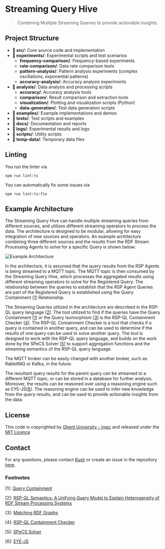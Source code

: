 # Streaming Query Hive

> Combining Multiple Streaming Queries to provide actionable insights. 

## Project Structure

- **📁 src/**: Core source code and implementation
- **📁 experiments/**: Experimental scripts and test scenarios
  - **frequency-comparison/**: Frequency-based experiments
  - **rate-comparison/**: Data rate comparison tests
  - **pattern-analysis/**: Pattern analysis experiments (complex oscillations, exponential patterns)
  - **accuracy-analysis/**: Accuracy analysis experiments
- **📁 analysis/**: Data analysis and processing scripts
  - **accuracy/**: Accuracy analysis tools
  - **comparison/**: Result comparison and extraction tools
  - **visualization/**: Plotting and visualization scripts (Python)
  - **data-generation/**: Test data generation scripts
- **📁 examples/**: Example implementations and demos
- **📁 tests/**: Test scripts and examples
- **📁 docs/**: Documentation and reports
- **📁 logs/**: Experimental results and logs
- **📁 scripts/**: Utility scripts
- **📁 temp-data/**: Temporary data files

## Linting

You run the linter via 
```shell
npm run lint:ts
```

You can automatically fix some issues via
```shell
npm run lint:ts:fix
```

## Example Architecture

The Streaming Query Hive can handle multiple streaming queries from different sources, and utilizes different streaming operators to process the data. The architecture is designed to be modular, allowing for easy integration of new sources and operators. An example architecture combining three different sources and the results from the RDF Stream Processing Agents to solve for a specific Query is shown below:

![Example Architecture](./images/Updated%20Architecture%20-Streaming%20Query%20Hive.png)


In the architecture, it is assumed that the query results from the RSP Agents is being streamed to a MQTT topic. The MQTT topic is then consumed by the Streaming Query Hive, which processes the aggregated results using different streaming operators to solve for the Registered Query. The relationship between the queries to establish that the RSP Agent Queries are part of the Registered Query is established using the Query Containment [[1](#footnote-1)] Relationship.

The Streaming Queries utilized in the architecture are described in the RSP-QL query language [[2](#footnote-2)]. The tool utilized to find if the queries have the Query Containment [[1](#footnote-1)] or the Query Isomorphism [[3](#footnote-3)] is the RSP-QL Containment Checker [[4](#footnote-4)]. The RSP-QL Containment Checker is a tool that checks if a query is contained in another query, and can be used to determine if the results of one query can be used to solve another query. The tool is designed to work with the RSP-QL query language, and builds on the work done by the SPeCS Solver [[5](#footnote-5)] to support aggregation functions and the streaming semantics of the RSP-QL query language.

The MQTT broker can be easily changed with another broker, such as RabbitMQ or Kafka, in the future. 

The resultant query results for the parent query can be streamed to a different MQTT topic, or can be stored in a database for further analysis. Moreover, the results can be reasoned over using a reasoning engine such as EYE-JS[[6](#footnote-6)]. The reasoning engine can be used to infer new knowledge from the query results, and can be used to provide actionable insights from the data.

## License

This code is copyrighted by [Ghent University - imec](https://www.ugent.be/ea/idlab/en) and released under the [MIT Licence](./LICENCE) 

## Contact

For any questions, please contact [Kush](mailto:kushbisen@proton.me) or create an issue in the repository [here](https://github.com/SolidLabResearch/streaming-query-hive/issues). 

### Footnotes

[1]: <a href="https://link.springer.com/referenceworkentry/10.1007/978-0-387-39940-9_1269"> Query Containment </a>

[2]: <a href="https://www.igi-global.com/article/rsp-ql-semantics/129761">RSP-QL Semantics: A Unifying Query Model to Explain Heterogeneity of RDF Stream Processing Systems </a>

[3]: <a href="https://link.springer.com/content/pdf/10.1007/3-540-48005-6_3.pdf"> Matching RDF Graphs </a>

[4]: <a href="https://github.com/SolidLabResearch/rspql-containment-checker"> RSP-QL Containment Checker </a>

[5]: <a href="https://github.com/mirkospasic/SpeCS"> SPeCS Solver </a>

[6]: <a href="https://github.com/eyereasoner/eye-js"> EYE-JS </a>